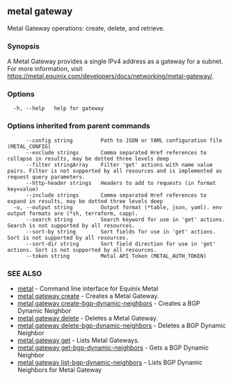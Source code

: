 ## metal gateway

Metal Gateway operations: create, delete, and retrieve.

### Synopsis

A Metal Gateway provides a single IPv4 address as a gateway for a subnet. For more information, visit https://metal.equinix.com/developers/docs/networking/metal-gateway/.

### Options

```
  -h, --help   help for gateway
```

### Options inherited from parent commands

```
      --config string         Path to JSON or YAML configuration file (METAL_CONFIG)
      --exclude strings       Comma separated Href references to collapse in results, may be dotted three levels deep
      --filter stringArray    Filter 'get' actions with name value pairs. Filter is not supported by all resources and is implemented as request query parameters.
      --http-header strings   Headers to add to requests (in format key=value)
      --include strings       Comma separated Href references to expand in results, may be dotted three levels deep
  -o, --output string         Output format (*table, json, yaml). env output formats are (*sh, terraform, capp).
      --search string         Search keyword for use in 'get' actions. Search is not supported by all resources.
      --sort-by string        Sort fields for use in 'get' actions. Sort is not supported by all resources.
      --sort-dir string       Sort field direction for use in 'get' actions. Sort is not supported by all resources.
      --token string          Metal API Token (METAL_AUTH_TOKEN)
```

### SEE ALSO

* [metal](metal.md)	 - Command line interface for Equinix Metal
* [metal gateway create](metal_gateway_create.md)	 - Creates a Metal Gateway.
* [metal gateway create-bgp-dynamic-neighbors](metal_gateway_create-bgp-dynamic-neighbors.md)	 - Creates a BGP Dynamic Neighbor
* [metal gateway delete](metal_gateway_delete.md)	 - Deletes a Metal Gateway.
* [metal gateway delete-bgp-dynamic-neighbors](metal_gateway_delete-bgp-dynamic-neighbors.md)	 - Deletes a BGP Dynamic Neighbor
* [metal gateway get](metal_gateway_get.md)	 - Lists Metal Gateways.
* [metal gateway get-bgp-dynamic-neighbors](metal_gateway_get-bgp-dynamic-neighbors.md)	 - Gets a BGP Dynamic Neighbor
* [metal gateway list-bgp-dynamic-neighbors](metal_gateway_list-bgp-dynamic-neighbors.md)	 - Lists BGP Dynamic Neighbors for Metal Gateway

